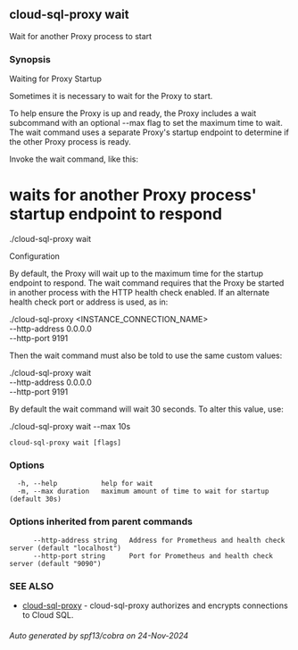 ## cloud-sql-proxy wait

Wait for another Proxy process to start

### Synopsis


Waiting for Proxy Startup

  Sometimes it is necessary to wait for the Proxy to start.

  To help ensure the Proxy is up and ready, the Proxy includes a wait
  subcommand with an optional --max flag to set the maximum time to wait.
  The wait command uses a separate Proxy's startup endpoint to determine
  if the other Proxy process is ready.

  Invoke the wait command, like this:

  # waits for another Proxy process' startup endpoint to respond
  ./cloud-sql-proxy wait

Configuration

  By default, the Proxy will wait up to the maximum time for the startup
  endpoint to respond. The wait command requires that the Proxy be started in
  another process with the HTTP health check enabled. If an alternate health
  check port or address is used, as in:

  ./cloud-sql-proxy <INSTANCE_CONNECTION_NAME> \
    --http-address 0.0.0.0 \
    --http-port 9191

  Then the wait command must also be told to use the same custom values:

  ./cloud-sql-proxy wait \
    --http-address 0.0.0.0 \
    --http-port 9191

  By default the wait command will wait 30 seconds. To alter this value,
  use:

  ./cloud-sql-proxy wait --max 10s


```
cloud-sql-proxy wait [flags]
```

### Options

```
  -h, --help           help for wait
  -m, --max duration   maximum amount of time to wait for startup (default 30s)
```

### Options inherited from parent commands

```
      --http-address string   Address for Prometheus and health check server (default "localhost")
      --http-port string      Port for Prometheus and health check server (default "9090")
```

### SEE ALSO

* [cloud-sql-proxy](cloud-sql-proxy.md)	 - cloud-sql-proxy authorizes and encrypts connections to Cloud SQL.

###### Auto generated by spf13/cobra on 24-Nov-2024
